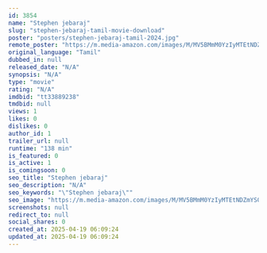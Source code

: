 ```yaml
---
id: 3854
name: "Stephen jebaraj"
slug: "stephen-jebaraj-tamil-movie-download"
poster: "posters/stephen-jebaraj-tamil-2024.jpg"
remote_poster: "https://m.media-amazon.com/images/M/MV5BMmM0YzIyMTEtNDZmYS00MTM2LWFjM2YtNDg4NjQxMmU5ODcwXkEyXkFqcGc@._V1_SX300.jpg"
original_language: "Tamil"
dubbed_in: null
released_date: "N/A"
synopsis: "N/A"
type: "movie"
rating: "N/A"
imdbid: "tt33889238"
tmdbid: null
views: 1
likes: 0
dislikes: 0
author_id: 1
trailer_url: null
runtime: "138 min"
is_featured: 0
is_active: 1
is_comingsoon: 0
seo_title: "Stephen jebaraj"
seo_description: "N/A"
seo_keywords: "\"Stephen jebaraj\""
seo_image: "https://m.media-amazon.com/images/M/MV5BMmM0YzIyMTEtNDZmYS00MTM2LWFjM2YtNDg4NjQxMmU5ODcwXkEyXkFqcGc@._V1_SX300.jpg"
screenshots: null
redirect_to: null
social_shares: 0
created_at: 2025-04-19 06:09:24
updated_at: 2025-04-19 06:09:24
---
```



